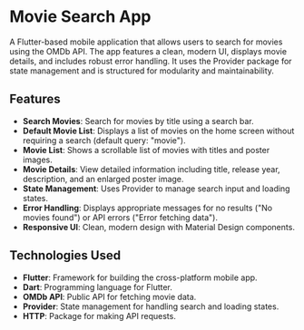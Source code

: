 # Movie Search App

A Flutter-based mobile application that allows users to search for movies using the OMDb API. The app features a clean, modern UI, displays movie details, and includes robust error handling. It uses the Provider package for state management and is structured for modularity and maintainability.

## Features

- **Search Movies**: Search for movies by title using a search bar.
- **Default Movie List**: Displays a list of movies on the home screen without requiring a search (default query: "movie").
- **Movie List**: Shows a scrollable list of movies with titles and poster images.
- **Movie Details**: View detailed information including title, release year, description, and an enlarged poster image.
- **State Management**: Uses Provider to manage search input and loading states.
- **Error Handling**: Displays appropriate messages for no results ("No movies found") or API errors ("Error fetching data").
- **Responsive UI**: Clean, modern design with Material Design components.

## Technologies Used

- **Flutter**: Framework for building the cross-platform mobile app.
- **Dart**: Programming language for Flutter.
- **OMDb API**: Public API for fetching movie data.
- **Provider**: State management for handling search and loading states.
- **HTTP**: Package for making API requests.


